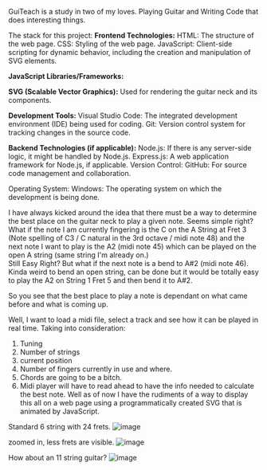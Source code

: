 GuiTeach is a study in two of my loves. Playing Guitar and Writing Code that does interesting things.

The stack for this project:
  **Frontend Technologies:**
    HTML: The structure of the web page.
    CSS: Styling of the web page.
    JavaScript: Client-side scripting for dynamic behavior, including the creation and manipulation of SVG elements.
    
  **JavaScript Libraries/Frameworks:**
  
  **SVG (Scalable Vector Graphics):** Used for rendering the guitar neck and its components.
  
  **Development Tools:**
    Visual Studio Code: The integrated development environment (IDE) being used for coding.
    Git: Version control system for tracking changes in the source code.
  
  **Backend Technologies (if applicable):**
    Node.js: If there is any server-side logic, it might be handled by Node.js.
    Express.js: A web application framework for Node.js, if applicable.
  Version Control:
    GitHub: For source code management and collaboration.

  Operating System:
    Windows: The operating system on which the development is being done.

I have always kicked around the idea that there must be a way to determine the best place on the guitar neck to play a given note.
Seems simple right? 
  What if the note I am currently fingering  is the C on the A String at Fret 3 (Note spelling of C3 / C natural in the 3rd octave / midi note 48) 
and the next note I want to play is the A2 (midi note 45) which can be played on the open A string (same string I'm already on.)  
Still Easy Right?
  But what if the next note is a bend to A#2 (midi note 46). Kinda weird to bend an open string, can be done but 
it would be totally easy to play the A2 on String 1 Fret 5 and then bend it to A#2.

So you see that the best place to play a note is dependant on what came before and what is coming up.

Well, I want to load a midi file, select a track and see how it can be played in real time. 
Taking into consideration: 
  1. Tuning
  2. Number of strings
  3. current position
  4. Number of fingers currently in use and where.
  5. Chords are going to be a bitch.
  6. Midi player will have to read ahead to have the info needed to calculate the best note.
Well as of now I have the rudiments of a way to display this all on a web page using a programmatically created SVG that is animated by JavaScript.

Standard 6 string with 24 frets.
![image](https://github.com/user-attachments/assets/9494d8ca-a8c9-4015-843b-137100eaf4ea)

zoomed in, less frets are visible.
![image](https://github.com/user-attachments/assets/0ecf230f-5033-4b26-840f-641852de95e3)

How about an 11 string guitar?
![image](https://github.com/user-attachments/assets/d0dffe74-14bb-4d22-b7f0-001a37c8a14a)
